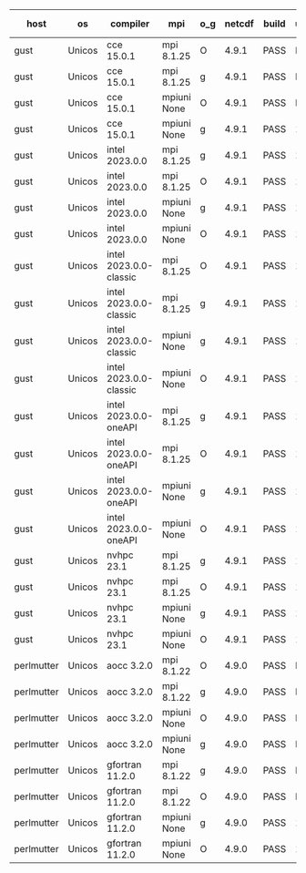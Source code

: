 

| host     | os       | compiler                              | mpi                      | o_g        | netcdf        | build       | u_pass          | u_fail          | s_pass            | s_fail            | e_pass             | e_fail             | nuopc_pass       | nuopc_fail       | artifacts link          |
|----------|----------|---------------------------------------|--------------------------|------------|---------------|-------------|-----------------|-----------------|-------------------|-------------------|--------------------|--------------------|------------------|------------------|-------------------------|
| gust | Unicos | cce 15.0.1 | mpi 8.1.25  | O | 4.9.1  | PASS | None | None | None | None | None | None | None | None | <a href="https://github.com/esmf-org/esmf-test-artifacts/tree/498446621296b85cf3f7aa58c8ccb23bee156fc6/feature_state-intent-internal/cce/15.0.1/O/mpi/8.1.25" target="_blank">4984466</a> | 
| gust | Unicos | cce 15.0.1 | mpi 8.1.25  | g | 4.9.1  | PASS | None | None | None | None | None | None | None | None | <a href="https://github.com/esmf-org/esmf-test-artifacts/tree/7b55d3250265004bbd1feb1f1c4dea0e542b8031/feature_state-intent-internal/cce/15.0.1/g/mpi/8.1.25" target="_blank">7b55d32</a> | 
| gust | Unicos | cce 15.0.1 | mpiuni None  | O | 4.9.1  | PASS | None | None | None | None | None | None | None | None | <a href="https://github.com/esmf-org/esmf-test-artifacts/tree/74f3af06bc316b23d2be67dfb904104b74904520/feature_state-intent-internal/cce/15.0.1/O/mpiuni/None" target="_blank">74f3af0</a> | 
| gust | Unicos | cce 15.0.1 | mpiuni None  | g | 4.9.1  | PASS | 12264 | 76 | 8 | 0 | 43 | 0 | None | None | <a href="https://github.com/esmf-org/esmf-test-artifacts/tree/cd46cf4a411f092ef9c5196a0aba693c3b29eb8e/feature_state-intent-internal/cce/15.0.1/g/mpiuni/None" target="_blank">cd46cf4</a> | 
| gust | Unicos | intel 2023.0.0 | mpi 8.1.25  | g | 4.9.1  | PASS | 13924 | 0 | 49 | 0 | 80 | 0 | 52 | 0 | <a href="https://github.com/esmf-org/esmf-test-artifacts/tree/f99436c7c136e52cc798e6606e35cb5da6b1e231/feature_state-intent-internal/intel/2023.0.0/g/mpi/8.1.25" target="_blank">f99436c</a> | 
| gust | Unicos | intel 2023.0.0 | mpi 8.1.25  | O | 4.9.1  | PASS | 13924 | 0 | 49 | 0 | 80 | 0 | 52 | 0 | <a href="https://github.com/esmf-org/esmf-test-artifacts/tree/e3f70f916a05599be56e57a7f48b256d2347afbf/feature_state-intent-internal/intel/2023.0.0/O/mpi/8.1.25" target="_blank">e3f70f9</a> | 
| gust | Unicos | intel 2023.0.0 | mpiuni None  | g | 4.9.1  | PASS | 12340 | 0 | 8 | 0 | 43 | 0 | None | None | <a href="https://github.com/esmf-org/esmf-test-artifacts/tree/2a0e87bb4fd9faac7271c99a2b9bc49d74d529f1/feature_state-intent-internal/intel/2023.0.0/g/mpiuni/None" target="_blank">2a0e87b</a> | 
| gust | Unicos | intel 2023.0.0 | mpiuni None  | O | 4.9.1  | PASS | 12340 | 0 | 8 | 0 | 43 | 0 | None | None | <a href="https://github.com/esmf-org/esmf-test-artifacts/tree/0479a7ca67ce857ceb6820c19e4e5312a88e6d5b/feature_state-intent-internal/intel/2023.0.0/O/mpiuni/None" target="_blank">0479a7c</a> | 
| gust | Unicos | intel 2023.0.0-classic | mpi 8.1.25  | O | 4.9.1  | PASS | 13924 | 0 | 49 | 0 | 80 | 0 | 52 | 0 | <a href="https://github.com/esmf-org/esmf-test-artifacts/tree/79944c8fb29ea9bb4b0b8c9d0a3b176fa22ce4c7/feature_state-intent-internal/intel/2023.0.0-classic/O/mpi/8.1.25" target="_blank">79944c8</a> | 
| gust | Unicos | intel 2023.0.0-classic | mpi 8.1.25  | g | 4.9.1  | PASS | 13924 | 0 | 49 | 0 | 80 | 0 | 52 | 0 | <a href="https://github.com/esmf-org/esmf-test-artifacts/tree/8698e811d34962c2c870b206780f5e1708afa5be/feature_state-intent-internal/intel/2023.0.0-classic/g/mpi/8.1.25" target="_blank">8698e81</a> | 
| gust | Unicos | intel 2023.0.0-classic | mpiuni None  | g | 4.9.1  | PASS | 12340 | 0 | 8 | 0 | 43 | 0 | None | None | <a href="https://github.com/esmf-org/esmf-test-artifacts/tree/e7745822b16d95135b69b2ed04b555da848d0152/feature_state-intent-internal/intel/2023.0.0-classic/g/mpiuni/None" target="_blank">e774582</a> | 
| gust | Unicos | intel 2023.0.0-classic | mpiuni None  | O | 4.9.1  | PASS | 12340 | 0 | 8 | 0 | 43 | 0 | None | None | <a href="https://github.com/esmf-org/esmf-test-artifacts/tree/358d0e93a2bcde7704fd56a2e2eacce568a14b7f/feature_state-intent-internal/intel/2023.0.0-classic/O/mpiuni/None" target="_blank">358d0e9</a> | 
| gust | Unicos | intel 2023.0.0-oneAPI | mpi 8.1.25  | g | 4.9.1  | PASS | 13924 | 0 | 49 | 0 | 80 | 0 | 49 | 3 | <a href="https://github.com/esmf-org/esmf-test-artifacts/tree/481e2fdf51f4d9fc1e2511bee23bc12498013768/feature_state-intent-internal/intel/2023.0.0-oneAPI/g/mpi/8.1.25" target="_blank">481e2fd</a> | 
| gust | Unicos | intel 2023.0.0-oneAPI | mpi 8.1.25  | O | 4.9.1  | PASS | 13924 | 0 | 48 | 1 | 80 | 0 | 40 | 12 | <a href="https://github.com/esmf-org/esmf-test-artifacts/tree/14f2b45d9f18d72fd640327157a5207e7f9d57e9/feature_state-intent-internal/intel/2023.0.0-oneAPI/O/mpi/8.1.25" target="_blank">14f2b45</a> | 
| gust | Unicos | intel 2023.0.0-oneAPI | mpiuni None  | g | 4.9.1  | PASS | 12340 | 0 | 8 | 0 | 43 | 0 | None | None | <a href="https://github.com/esmf-org/esmf-test-artifacts/tree/cfa78bebbb403cabc0c34c165349329455162d95/feature_state-intent-internal/intel/2023.0.0-oneAPI/g/mpiuni/None" target="_blank">cfa78be</a> | 
| gust | Unicos | intel 2023.0.0-oneAPI | mpiuni None  | O | 4.9.1  | PASS | 12340 | 0 | 8 | 0 | 43 | 0 | None | None | <a href="https://github.com/esmf-org/esmf-test-artifacts/tree/bdbc4430014c6e4b3a99d0afa06e3c6160b96a33/feature_state-intent-internal/intel/2023.0.0-oneAPI/O/mpiuni/None" target="_blank">bdbc443</a> | 
| gust | Unicos | nvhpc 23.1 | mpi 8.1.25  | g | 4.9.1  | PASS | 13875 | 49 | 47 | 2 | 78 | 2 | 45 | 7 | <a href="https://github.com/esmf-org/esmf-test-artifacts/tree/e6103006a87fb312796b383dd774ad0ccef00bb8/feature_state-intent-internal/nvhpc/23.1/g/mpi/8.1.25" target="_blank">e610300</a> | 
| gust | Unicos | nvhpc 23.1 | mpi 8.1.25  | O | 4.9.1  | PASS | 13921 | 3 | 49 | 0 | 80 | 0 | 45 | 7 | <a href="https://github.com/esmf-org/esmf-test-artifacts/tree/d26c0c6ee9ead9177626f9573a362a949034f17f/feature_state-intent-internal/nvhpc/23.1/O/mpi/8.1.25" target="_blank">d26c0c6</a> | 
| gust | Unicos | nvhpc 23.1 | mpiuni None  | g | 4.9.1  | PASS | 12340 | 0 | 6 | 2 | 43 | 0 | None | None | <a href="https://github.com/esmf-org/esmf-test-artifacts/tree/5f2be6b7063d8254bd0ebe73b95529db66d4fbb3/feature_state-intent-internal/nvhpc/23.1/g/mpiuni/None" target="_blank">5f2be6b</a> | 
| gust | Unicos | nvhpc 23.1 | mpiuni None  | O | 4.9.1  | PASS | 12338 | 2 | 8 | 0 | 43 | 0 | None | None | <a href="https://github.com/esmf-org/esmf-test-artifacts/tree/c0a76cdfd6318b17d5e2a0428d94201da3efe924/feature_state-intent-internal/nvhpc/23.1/O/mpiuni/None" target="_blank">c0a76cd</a> | 
| perlmutter | Unicos | aocc 3.2.0 | mpi 8.1.22  | O | 4.9.0  | PASS | None | None | None | None | None | None | None | None | <a href="https://github.com/esmf-org/esmf-test-artifacts/tree/7fae701156c7b122551c9193f56620a6e5368867/feature_state-intent-internal/aocc/3.2.0/O/mpi/8.1.22" target="_blank">7fae701</a> | 
| perlmutter | Unicos | aocc 3.2.0 | mpi 8.1.22  | g | 4.9.0  | PASS | None | None | None | None | None | None | 45 | 7 | <a href="https://github.com/esmf-org/esmf-test-artifacts/tree/f778db58311306624a661e5740aad5819a8a8e28/feature_state-intent-internal/aocc/3.2.0/g/mpi/8.1.22" target="_blank">f778db5</a> | 
| perlmutter | Unicos | aocc 3.2.0 | mpiuni None  | O | 4.9.0  | PASS | None | None | None | None | None | None | None | None | <a href="https://github.com/esmf-org/esmf-test-artifacts/tree/61bea64bd5aa647ad313d8583063b9ac1d105913/feature_state-intent-internal/aocc/3.2.0/O/mpiuni/None" target="_blank">61bea64</a> | 
| perlmutter | Unicos | aocc 3.2.0 | mpiuni None  | g | 4.9.0  | PASS | None | None | None | None | None | None | None | None | <a href="https://github.com/esmf-org/esmf-test-artifacts/tree/043260138b3fba4b241d64b211e0c30e4bee7177/feature_state-intent-internal/aocc/3.2.0/g/mpiuni/None" target="_blank">0432601</a> | 
| perlmutter | Unicos | gfortran 11.2.0 | mpi 8.1.22  | g | 4.9.0  | PASS | None | None | None | None | None | None | None | None | <a href="https://github.com/esmf-org/esmf-test-artifacts/tree/8fb45afc2cb5512b1188581688a6cbdf7e81db0e/feature_state-intent-internal/gfortran/11.2.0/g/mpi/8.1.22" target="_blank">8fb45af</a> | 
| perlmutter | Unicos | gfortran 11.2.0 | mpi 8.1.22  | O | 4.9.0  | PASS | None | None | None | None | None | None | None | None | <a href="https://github.com/esmf-org/esmf-test-artifacts/tree/8ef3e7d1f6aa6e12e132c019655a708b3d985466/feature_state-intent-internal/gfortran/11.2.0/O/mpi/8.1.22" target="_blank">8ef3e7d</a> | 
| perlmutter | Unicos | gfortran 11.2.0 | mpiuni None  | g | 4.9.0  | PASS | 12340 | 0 | 8 | 0 | 43 | 0 | None | None | <a href="https://github.com/esmf-org/esmf-test-artifacts/tree/b21e2d059e7fb9c4317ecd2aee09208af59d37b3/feature_state-intent-internal/gfortran/11.2.0/g/mpiuni/None" target="_blank">b21e2d0</a> | 
| perlmutter | Unicos | gfortran 11.2.0 | mpiuni None  | O | 4.9.0  | PASS | 12340 | 0 | 8 | 0 | 43 | 0 | None | None | <a href="https://github.com/esmf-org/esmf-test-artifacts/tree/11b55776f1b22f8a43c1ec2777a11f6e098fb1fd/feature_state-intent-internal/gfortran/11.2.0/O/mpiuni/None" target="_blank">11b5577</a> | 
